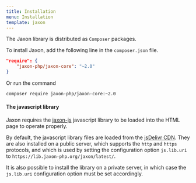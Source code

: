 ```yaml
---
title: Installation
menu: Installation
template: jaxon
---
```


The Jaxon library is distributed as `Composer` packages.

To install Jaxon, add the following line in the `composer.json` file.
```json
"require": {
    "jaxon-php/jaxon-core": "~2.0"
}
```

Or run the command
```bash
composer require jaxon-php/jaxon-core:~2.0
```

#### The javascript library

Jaxon requires the [jaxon-js](https://github.com/jaxon-php/jaxon-js) javascript library to be loaded into the HTML page to operate properly.

By default, the javascript library files are loaded from the [jsDelivr CDN](https://www.jsdelivr.com/projects/jaxon).
They are also installed on a public server, which supports the `http` and `https` protocols, and which is used by setting the configuration option `js.lib.uri` to `https://lib.jaxon-php.org/jaxon/latest/`.

It is also possible to install the library on a private server, in which case the `js.lib.uri` configuration option must be set accordingly.
